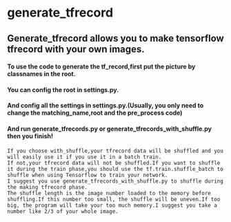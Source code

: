 generate_tfrecord
====
## Generate_tfrecord allows you to make tensorflow tfrecord with your own images.

#### To use the code to generate the tf_record,first put the picture by classnames in the root.
#### You can config the root in settings.py.
#### And config all the settings in settings.py.(Usually, you only need to change the matching_name,root and the pre_process code)
#### And run generate_tfrecords.py or generate_tfrecords_with_shuffle.py then you finish!
    If you choose with_shuffle,your tfrecord data will be shuffled and you will easily use it if you use it in a batch train.
    If not,your tfrecord data will not be shuffled.If you want to shuffle it during the train phase,you should use the tf.train.shuffle_batch to shuffle when using Tensorflow to train your network.
    I suggest you use generate_tfrecords_with_shuffle.py to shuffle during the making tfrecord phase.
    The shuffle length is the image number loaded to the memory before shuffling.If this number too small, the shuffle will be uneven.If too big, the program will take your too much memory.I suggest you take a number like 2/3 of your whole image.
